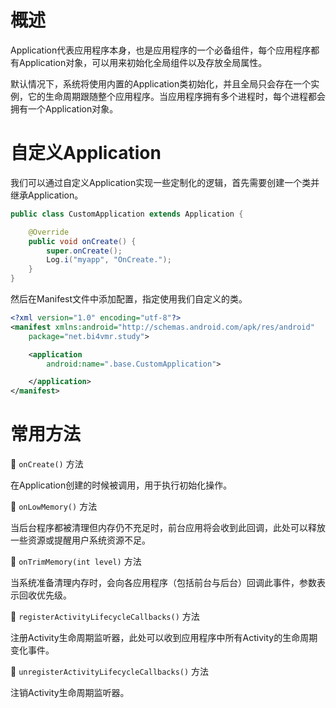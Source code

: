 # 概述
Application代表应用程序本身，也是应用程序的一个必备组件，每个应用程序都有Application对象，可以用来初始化全局组件以及存放全局属性。

默认情况下，系统将使用内置的Application类初始化，并且全局只会存在一个实例，它的生命周期跟随整个应用程序。当应用程序拥有多个进程时，每个进程都会拥有一个Application对象。

# 自定义Application
我们可以通过自定义Application实现一些定制化的逻辑，首先需要创建一个类并继承Application。


```java
public class CustomApplication extends Application {

    @Override
    public void onCreate() {
        super.onCreate();
        Log.i("myapp", "OnCreate.");
    }
}
```

然后在Manifest文件中添加配置，指定使用我们自定义的类。

```xml
<?xml version="1.0" encoding="utf-8"?>
<manifest xmlns:android="http://schemas.android.com/apk/res/android"
    package="net.bi4vmr.study">

    <application
        android:name=".base.CustomApplication">

    </application>
</manifest>
```

# 常用方法
🔷 `onCreate()` 方法

在Application创建的时候被调用，用于执行初始化操作。

🔷 `onLowMemory()` 方法

当后台程序都被清理但内存仍不充足时，前台应用将会收到此回调，此处可以释放一些资源或提醒用户系统资源不足。

🔷 `onTrimMemory(int level)` 方法

当系统准备清理内存时，会向各应用程序（包括前台与后台）回调此事件，参数表示回收优先级。

🔷 `registerActivityLifecycleCallbacks()` 方法

注册Activity生命周期监听器，此处可以收到应用程序中所有Activity的生命周期变化事件。

🔷 `unregisterActivityLifecycleCallbacks()` 方法

注销Activity生命周期监听器。
